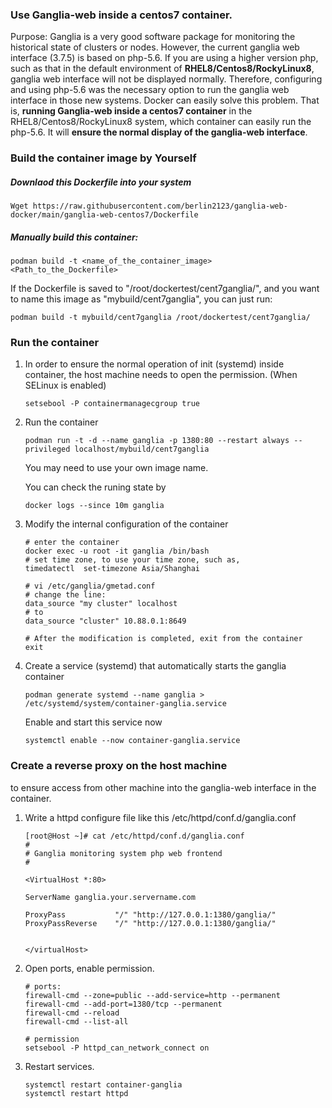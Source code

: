 ### Use Ganglia-web inside a centos7 container.
Purpose: Ganglia is a very good software package for monitoring the historical state of clusters or nodes. However, the current ganglia web interface (3.7.5) is based on php-5.6. If you are using a higher version php, such as that in the default environment of **RHEL8/Centos8/RockyLinux8**, ganglia web interface will not be displayed normally. Therefore, configuring and using php-5.6 was the necessary option to run the ganglia web interface in those new systems. Docker can easily solve this problem. That is, **running Ganglia-web inside a centos7 container** in the RHEL8/Centos8/RockyLinux8 system, which container can easily run the php-5.6. It will **ensure the normal display of the ganglia-web interface**.



### Build the container image by Yourself

##### Downlaod this Dockerfile into your system

```
Wget https://raw.githubusercontent.com/berlin2123/ganglia-web-docker/main/ganglia-web-centos7/Dockerfile
```

##### Manually build this container:

```
podman build -t <name_of_the_container_image>  <Path_to_the_Dockerfile>
```

If the Dockerfile is saved to "/root/dockertest/cent7ganglia/", and you want to name this image as "mybuild/cent7ganglia", you can just run:  

```
podman build -t mybuild/cent7ganglia /root/dockertest/cent7ganglia/
```



### Run the container

1. In order to ensure the normal operation of init (systemd) inside container, the host machine needs to open the permission. (When SELinux is enabled)

   ```
   setsebool -P containermanagecgroup true
   ```
2. Run the container

   ```
   podman run -t -d --name ganglia -p 1380:80 --restart always --privileged localhost/mybuild/cent7ganglia
   ```

   You may need to use your own image name. 

   You can check the runing state by 

   ```
   docker logs --since 10m ganglia
   ```
3. Modify the internal configuration of the container

   ```
   # enter the container
   docker exec -u root -it ganglia /bin/bash
   # set time zone, to use your time zone, such as,
   timedatectl  set-timezone Asia/Shanghai
   
   # vi /etc/ganglia/gmetad.conf 
   # change the line:
   data_source "my cluster" localhost 
   # to
   data_source "cluster" 10.88.0.1:8649
   
   # After the modification is completed, exit from the container
   exit
   ```
4. Create a service (systemd) that automatically starts the ganglia container

   ```
   podman generate systemd --name ganglia > /etc/systemd/system/container-ganglia.service
   ```

   Enable and start this service now

   ```
   systemctl enable --now container-ganglia.service 
   ```

### Create a reverse proxy on the host machine

 to ensure access from other machine into the ganglia-web interface in the container.

1. Write a httpd configure file like this /etc/httpd/conf.d/ganglia.conf 

   ```
   [root@Host ~]# cat /etc/httpd/conf.d/ganglia.conf 
   #
   # Ganglia monitoring system php web frontend
   #
   
   <VirtualHost *:80>
   
   ServerName ganglia.your.servername.com
   
   ProxyPass           "/" "http://127.0.0.1:1380/ganglia/"
   ProxyPassReverse    "/" "http://127.0.0.1:1380/ganglia/"
   
   
   </virtualHost>
   
   ```
2. Open ports, enable permission.

   ```
   # ports:
   firewall-cmd --zone=public --add-service=http --permanent
   firewall-cmd --add-port=1380/tcp --permanent
   firewall-cmd --reload
   firewall-cmd --list-all
   
   # permission
   setsebool -P httpd_can_network_connect on
   ```
3. Restart services.

   ```
   systemctl restart container-ganglia
   systemctl restart httpd
   ```

 
